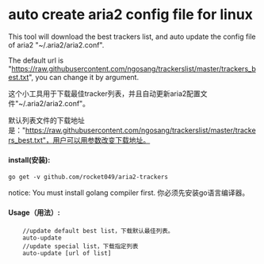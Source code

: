 # auto create aria2 config file for linux
This tool will download the best trackers list, and auto update the config file of aria2 "~/.aria2/aria2.conf".

The default url is "https://raw.githubusercontent.com/ngosang/trackerslist/master/trackers_best.txt", you can change it by argument.

这个小工具用于下载最佳tracker列表，并且自动更新aria2配置文件"~/.aria2/aria2.conf"。

默认列表文件的下载地址是："https://raw.githubusercontent.com/ngosang/trackerslist/master/trackers_best.txt"，用户可以用参数改变下载地址。

#### install(安装):
    go get -v github.com/rocket049/aria2-trackers

notice: You must install golang compiler first. 你必须先安装go语言编译器。

#### Usage（用法）:
```
    //update default best list，下载默认最佳列表。
    auto-update
    //update special list，下载指定列表
    auto-update [url of list]
```
